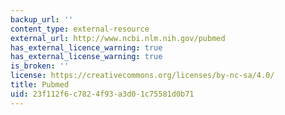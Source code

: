 ```yaml
---
backup_url: ''
content_type: external-resource
external_url: http://www.ncbi.nlm.nih.gov/pubmed
has_external_licence_warning: true
has_external_license_warning: true
is_broken: ''
license: https://creativecommons.org/licenses/by-nc-sa/4.0/
title: Pubmed
uid: 23f112f6-c782-4f93-a3d0-1c75581d0b71
---
```

